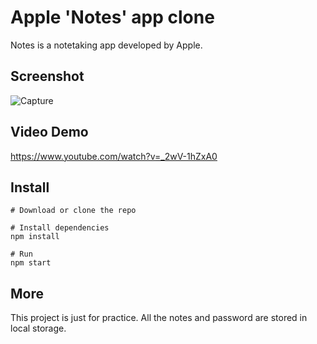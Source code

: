 # Apple 'Notes' app clone
Notes is a notetaking app developed by Apple.

## Screenshot

![Capture](https://user-images.githubusercontent.com/85205294/178161491-867c7faa-3b09-4a13-873c-2140adfbc126.PNG)


## Video Demo
https://www.youtube.com/watch?v=_2wV-1hZxA0



## Install
```
# Download or clone the repo

# Install dependencies
npm install

# Run
npm start
```

## More
This project is just for practice. All the notes and password are stored in local storage.


